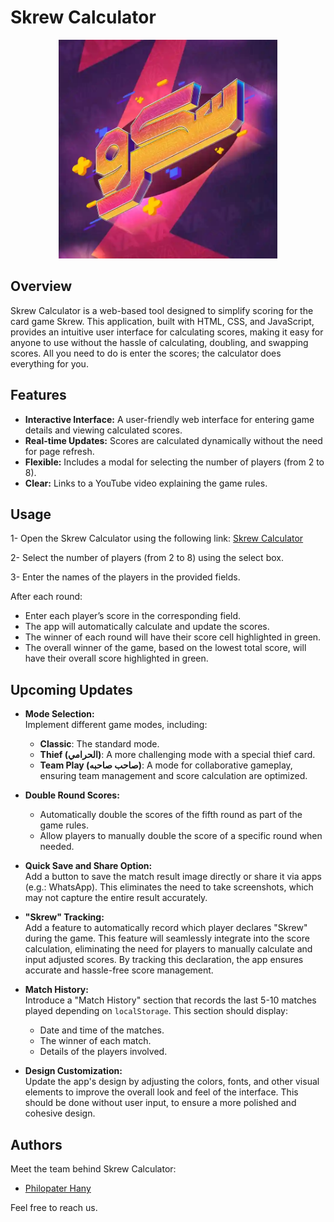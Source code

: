 # Skrew Calculator

<p align="center">
  <img src="imgs/skrew.jpg" alt="Skrew Logo" width="350">
</p>

## Overview

Skrew Calculator is a web-based tool designed to simplify scoring for the card game Skrew. This application, built with HTML, CSS, and JavaScript, provides an intuitive user interface for calculating scores, making it easy for anyone to use without the hassle of calculating, doubling, and swapping scores. All you need to do is enter the scores; the calculator does everything for you.

## Features

- **Interactive Interface:** A user-friendly web interface for entering game details and viewing calculated scores.
- **Real-time Updates:** Scores are calculated dynamically without the need for page refresh.
- **Flexible:** Includes a modal for selecting the number of players (from 2 to 8).
- **Clear:** Links to a YouTube video explaining the game rules.

## Usage

1- Open the Skrew Calculator using the following link: [Skrew Calculator](https://philopaterhany.github.io/Skrew-Calculator/)

2- Select the number of players (from 2 to 8) using the select box.

3- Enter the names of the players in the provided fields.

After each round:
- Enter each player’s score in the corresponding field.
- The app will automatically calculate and update the scores.
- The winner of each round will have their score cell highlighted in green.
- The overall winner of the game, based on the lowest total score, will have their overall score highlighted in green.

## Upcoming Updates

- **Mode Selection:**  
   Implement different game modes, including:  
   - **Classic**: The standard mode.  
   - **Thief (الحرامي)**: A more challenging mode with a special thief card.  
   - **Team Play (صاحب صاحبه)**: A mode for collaborative gameplay, ensuring team management and score calculation are optimized.  

- **Double Round Scores:**  
   - Automatically double the scores of the fifth round as part of the game rules.  
   - Allow players to manually double the score of a specific round when needed.  

- **Quick Save and Share Option:**  
   Add a button to save the match result image directly or share it via apps (e.g.: WhatsApp). This eliminates the need to take screenshots, which may not capture the entire result accurately.  

- **"Skrew" Tracking:**  
   Add a feature to automatically record which player declares "Skrew" during the game. This feature will seamlessly integrate into the score calculation, eliminating the need for players to manually calculate and input adjusted scores. By tracking this declaration, the app ensures accurate and hassle-free score management.

- **Match History:**  
   Introduce a "Match History" section that records the last 5-10 matches played depending on `localStorage`. This section should display:  
   - Date and time of the matches.  
   - The winner of each match.  
   - Details of the players involved.  

- **Design Customization:**  
   Update the app's design by adjusting the colors, fonts, and other visual elements to improve the overall look and feel of the interface. This should be done without user input, to ensure a more polished and cohesive design.

## Authors

Meet the team behind Skrew Calculator:
- [Philopater Hany](https://github.com/PhilopaterHany/)

Feel free to reach us.
